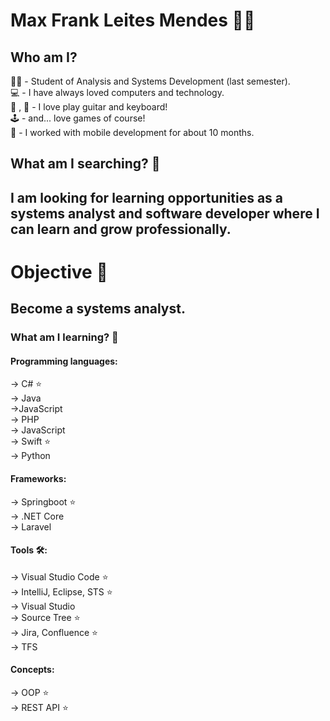 # Max Frank Leites Mendes :man_technologist:


## Who am I?

:student: - Student of Analysis and Systems Development (last semester). \
:computer: - I have always loved computers and technology. \
:musical_keyboard: , :guitar: - I love play guitar and keyboard!\
:joystick: - and... love games of course! \
:iphone: - I worked with mobile development for about 10 months.

## What am I searching? :mag_right:

## I am looking for learning opportunities as a systems analyst and software developer where I can learn and grow professionally.

# Objective :dart:
## Become a systems analyst.

### What am I learning? :seedling:

#### Programming languages:

-> C# :star: \
-> Java  \
->JavaScript \
-> PHP \
-> JavaScript \
-> Swift :star: \
-> Python

#### Frameworks:

-> Springboot :star: \
-> .NET Core \
-> Laravel

#### Tools :hammer_and_wrench::

-> Visual Studio Code :star: \
-> IntelliJ, Eclipse, STS :star: \
-> Visual Studio \
-> Source Tree  :star: \
-> Jira, Confluence  :star: \
-> TFS

#### Concepts:

-> OOP :star: \
-> REST API :star:
